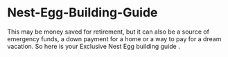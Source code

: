 # Nest-Egg-Building-Guide
This may be money saved for retirement, but it can also be a source of emergency funds, a down payment for a home or a way to pay for a dream vacation. So here is your Exclusive Nest Egg building guide .
